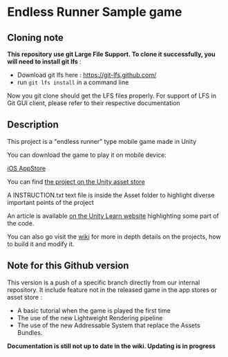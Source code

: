 # Endless Runner Sample game

## Cloning note

**This repository use git Large File Support. To clone it successfully, you will need to install git lfs** :

- Download git lfs here : https://git-lfs.github.com/
- run `git lfs install` in a command line

Now you git clone should get the LFS files properly. For support of LFS in Git GUI client, please refer to their respective documentation

## Description

This project is a "endless runner" type mobile game made in Unity

You can download the game to play it on mobile device:
  
[iOS AppStore](https://itunes.apple.com/us/app/trash-dash/id1198634425?mt=8)

You can find [the project on the Unity asset store](https://assetstore.unity.com/packages/essentials/tutorial-projects/endless-runner-sample-game-87901)

A INSTRUCTION.txt text file is inside the Asset folder to highlight diverse important points of the project

An article is available [on the Unity Learn website](https://unity3d.com/learn/tutorials/topics/mobile-touch/trash-dash-code-walkthrough) highlighting some part of the code.

You can also go visit the [wiki](https://github.com/Unity-Technologies/EndlessRunnerSampleGame/wiki) for more in depth details on the projects, how to build it and modify it.

## Note for this Github version

This version is a push of a specific branch directly from our internal repository. It include feature not in the released game in the app stores or asset store :

- A basic tutorial when the game is played the first time
- The use of the new Lightweight Rendering pipeline
- The use of the new Addressable System that replace the Assets Bundles.

**Documentation is still not up to date in the wiki. Updating is in progress**
